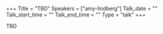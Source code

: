 +++
Title = "TBD"
Speakers = ["amy-lindberg"]
Talk_date = ""
Talk_start_time = ""
Talk_end_time = ""
Type = "talk"
+++

TBD